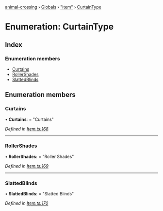 [animal-crossing](../README.md) › [Globals](../globals.md) › ["Item"](../modules/_item_.md) › [CurtainType](_item_.curtaintype.md)

# Enumeration: CurtainType

## Index

### Enumeration members

* [Curtains](_item_.curtaintype.md#curtains)
* [RollerShades](_item_.curtaintype.md#rollershades)
* [SlattedBlinds](_item_.curtaintype.md#slattedblinds)

## Enumeration members

###  Curtains

• **Curtains**: = "Curtains"

*Defined in [Item.ts:168](https://github.com/Norviah/animal-crossing/blob/415ee2a/module/types/Item.ts#L168)*

___

###  RollerShades

• **RollerShades**: = "Roller Shades"

*Defined in [Item.ts:169](https://github.com/Norviah/animal-crossing/blob/415ee2a/module/types/Item.ts#L169)*

___

###  SlattedBlinds

• **SlattedBlinds**: = "Slatted Blinds"

*Defined in [Item.ts:170](https://github.com/Norviah/animal-crossing/blob/415ee2a/module/types/Item.ts#L170)*
